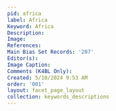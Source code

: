 ```yaml
---
pid: africa
label: Africa
Keyword: Africa
Description: 
Image: 
References: 
Main Bias Set Records: '207'
Editor(s): 
Image Caption: 
Comments (K4BL Only): 
Created: 5/10/2024 9:53 AM
order: '001'
layout: facet_page_layout
collection: keywords_descriptions
---
```


